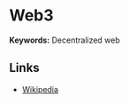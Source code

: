 # Web3

**Keywords:** Decentralized web

## Links

- [Wikipedia](https://en.wikipedia.org/wiki/Web3)

<!--
dApp
DeFI
Stable Currencies
Smart contracts
-->
